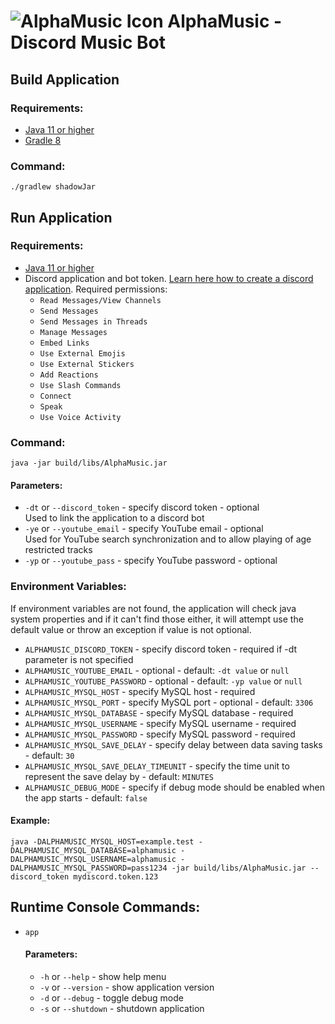 # ![AlphaMusic Icon](https://github.com/BlitzOffline/AlphaMusic/assets/52609756/d49c2084-c08e-4747-a0ea-2308b125e5c3) AlphaMusic - Discord Music Bot


## Build Application
### Requirements:
- [Java 11 or higher](https://adoptium.net/?variant=openjdk11&jvmVariant=hotspot)
- [Gradle 8](https://gradle.org/install/)
### Command:
`./gradlew shadowJar`

## Run Application
### Requirements:
- [Java 11 or higher](https://adoptium.net/?variant=openjdk11&jvmVariant=hotspot)
- Discord application and bot token. [Learn here how to create a discord application](https://discordpy.readthedocs.io/en/latest/discord.html). Required permissions:
    - `Read Messages/View Channels`
    - `Send Messages`
    - `Send Messages in Threads`
    - `Manage Messages`
    - `Embed Links`
    - `Use External Emojis`
    - `Use External Stickers`
    - `Add Reactions`
    - `Use Slash Commands`
    - `Connect`
    - `Speak`
    - `Use Voice Activity`

### Command:
`java -jar build/libs/AlphaMusic.jar`
#### Parameters:
- `-dt` or `--discord_token` - specify discord token - optional  
Used to link the application to a discord bot
- `-ye` or `--youtube_email` - specify YouTube email - optional  
Used for YouTube search synchronization and to allow playing of age restricted tracks
- `-yp` or `--youtube_pass` - specify YouTube password - optional

### Environment Variables:
If environment variables are not found, the application will check java system properties and if it can't find those either, it will attempt use the default value or throw an exception if value is not optional. 
- `ALPHAMUSIC_DISCORD_TOKEN` - specify discord token - required if -dt parameter is not specified
- `ALPHAMUSIC_YOUTUBE_EMAIL` - optional - default: `-dt value` or `null`
- `ALPHAMUSIC_YOUTUBE_PASSWORD` - optional - default: `-yp value` or `null`
- `ALPHAMUSIC_MYSQL_HOST` - specify MySQL host - required
- `ALPHAMUSIC_MYSQL_PORT` - specify MySQL port - optional - default: `3306`
- `ALPHAMUSIC_MYSQL_DATABASE` - specify MySQL database - required
- `ALPHAMUSIC_MYSQL_USERNAME` - specify MySQL username - required
- `ALPHAMUSIC_MYSQL_PASSWORD` - specify MySQL password - required
- `ALPHAMUSIC_MYSQL_SAVE_DELAY` - specify delay between data saving tasks - default: `30`
- `ALPHAMUSIC_MYSQL_SAVE_DELAY_TIMEUNIT` - specify the time unit to represent the save delay by - default: `MINUTES`
- `ALPHAMUSIC_DEBUG_MODE` - specify if debug mode should be enabled when the app starts - default: `false`

#### Example:
`java -DALPHAMUSIC_MYSQL_HOST=example.test -DALPHAMUSIC_MYSQL_DATABASE=alphamusic -DALPHAMUSIC_MYSQL_USERNAME=alphamusic -DALPHAMUSIC_MYSQL_PASSWORD=pass1234 -jar build/libs/AlphaMusic.jar --discord_token mydiscord.token.123`

## Runtime Console Commands:
- `app`
  #### Parameters:
  - `-h` or `--help` - show help menu
  - `-v` or `--version` - show application version
  - `-d` or `--debug` - toggle debug mode
  - `-s` or `--shutdown` - shutdown application
